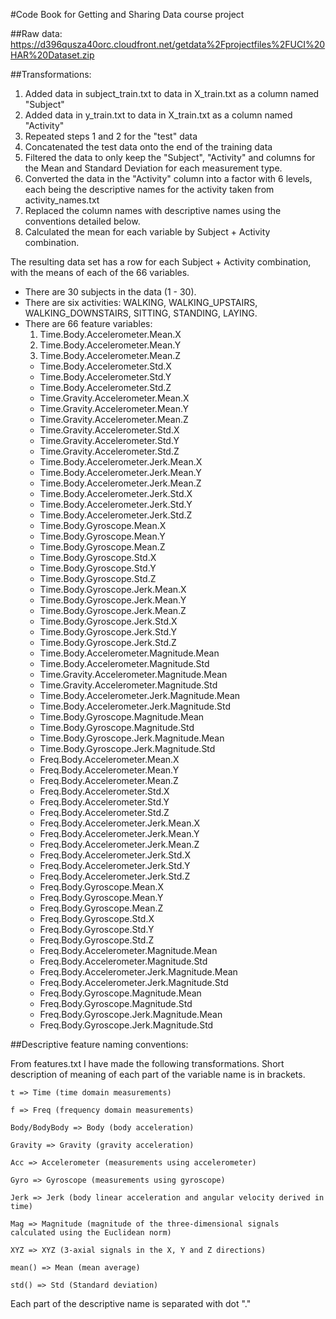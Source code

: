 #Code Book for Getting and Sharing Data course project

##Raw data: 
https://d396qusza40orc.cloudfront.net/getdata%2Fprojectfiles%2FUCI%20HAR%20Dataset.zip

##Transformations:
1. Added data in subject_train.txt to data in X_train.txt as a column named "Subject"
2. Added data in y_train.txt to data in X_train.txt as a column named "Activity"
3. Repeated steps 1 and 2 for the "test" data
4. Concatenated the test data onto the end of the training data
5. Filtered the data to only keep the "Subject", "Activity" and columns for the Mean and Standard Deviation for each measurement type.
6. Converted the data in the "Activity" column into a factor with 6 levels, each being the descriptive names for the activity taken from activity_names.txt
7. Replaced the column names with descriptive names using the conventions detailed below.
8. Calculated the mean for each variable  by Subject + Activity combination.

The resulting data set has a row for each Subject + Activity combination, with the means of each of the 66 variables.
* There are 30 subjects in the data (1 - 30).
* There are six activities: WALKING, WALKING_UPSTAIRS, WALKING_DOWNSTAIRS, SITTING, STANDING, LAYING.
* There are 66 feature variables: 
  1. Time.Body.Accelerometer.Mean.X
  1. Time.Body.Accelerometer.Mean.Y
  1. Time.Body.Accelerometer.Mean.Z
  * Time.Body.Accelerometer.Std.X
  * Time.Body.Accelerometer.Std.Y
  * Time.Body.Accelerometer.Std.Z
  * Time.Gravity.Accelerometer.Mean.X
  * Time.Gravity.Accelerometer.Mean.Y
  * Time.Gravity.Accelerometer.Mean.Z
  * Time.Gravity.Accelerometer.Std.X
  * Time.Gravity.Accelerometer.Std.Y
  * Time.Gravity.Accelerometer.Std.Z
  * Time.Body.Accelerometer.Jerk.Mean.X
  * Time.Body.Accelerometer.Jerk.Mean.Y
  * Time.Body.Accelerometer.Jerk.Mean.Z
  * Time.Body.Accelerometer.Jerk.Std.X
  * Time.Body.Accelerometer.Jerk.Std.Y
  * Time.Body.Accelerometer.Jerk.Std.Z
  * Time.Body.Gyroscope.Mean.X
  * Time.Body.Gyroscope.Mean.Y
  * Time.Body.Gyroscope.Mean.Z
  * Time.Body.Gyroscope.Std.X
  * Time.Body.Gyroscope.Std.Y
  * Time.Body.Gyroscope.Std.Z
  * Time.Body.Gyroscope.Jerk.Mean.X
  * Time.Body.Gyroscope.Jerk.Mean.Y
  * Time.Body.Gyroscope.Jerk.Mean.Z
  * Time.Body.Gyroscope.Jerk.Std.X
  * Time.Body.Gyroscope.Jerk.Std.Y
  * Time.Body.Gyroscope.Jerk.Std.Z
  * Time.Body.Accelerometer.Magnitude.Mean
  * Time.Body.Accelerometer.Magnitude.Std
  * Time.Gravity.Accelerometer.Magnitude.Mean
  * Time.Gravity.Accelerometer.Magnitude.Std
  * Time.Body.Accelerometer.Jerk.Magnitude.Mean
  * Time.Body.Accelerometer.Jerk.Magnitude.Std
  * Time.Body.Gyroscope.Magnitude.Mean
  * Time.Body.Gyroscope.Magnitude.Std
  * Time.Body.Gyroscope.Jerk.Magnitude.Mean
  * Time.Body.Gyroscope.Jerk.Magnitude.Std
  * Freq.Body.Accelerometer.Mean.X
  * Freq.Body.Accelerometer.Mean.Y
  * Freq.Body.Accelerometer.Mean.Z
  * Freq.Body.Accelerometer.Std.X
  * Freq.Body.Accelerometer.Std.Y
  * Freq.Body.Accelerometer.Std.Z
  * Freq.Body.Accelerometer.Jerk.Mean.X
  * Freq.Body.Accelerometer.Jerk.Mean.Y
  * Freq.Body.Accelerometer.Jerk.Mean.Z
  * Freq.Body.Accelerometer.Jerk.Std.X
  * Freq.Body.Accelerometer.Jerk.Std.Y
  * Freq.Body.Accelerometer.Jerk.Std.Z
  * Freq.Body.Gyroscope.Mean.X
  * Freq.Body.Gyroscope.Mean.Y
  * Freq.Body.Gyroscope.Mean.Z
  * Freq.Body.Gyroscope.Std.X
  * Freq.Body.Gyroscope.Std.Y
  * Freq.Body.Gyroscope.Std.Z
  * Freq.Body.Accelerometer.Magnitude.Mean
  * Freq.Body.Accelerometer.Magnitude.Std
  * Freq.Body.Accelerometer.Jerk.Magnitude.Mean
  * Freq.Body.Accelerometer.Jerk.Magnitude.Std
  * Freq.Body.Gyroscope.Magnitude.Mean
  * Freq.Body.Gyroscope.Magnitude.Std
  * Freq.Body.Gyroscope.Jerk.Magnitude.Mean
  * Freq.Body.Gyroscope.Jerk.Magnitude.Std


##Descriptive feature naming conventions:

From features.txt I have made the following transformations. Short description of meaning of each part of the variable name is in brackets. 

```t => Time (time domain measurements)```

```f => Freq (frequency domain measurements)```

```Body/BodyBody => Body (body acceleration)```

```Gravity => Gravity (gravity acceleration)```

```Acc => Accelerometer (measurements using accelerometer)```

```Gyro => Gyroscope (measurements using gyroscope)```

```Jerk => Jerk (body linear acceleration and angular velocity derived in time)```

```Mag => Magnitude (magnitude of the three-dimensional signals calculated using the Euclidean norm)```

```XYZ => XYZ (3-axial signals in the X, Y and Z directions)```

```mean() => Mean (mean average)```

```std() => Std (Standard deviation)```

Each part of the descriptive name is separated with dot "."
